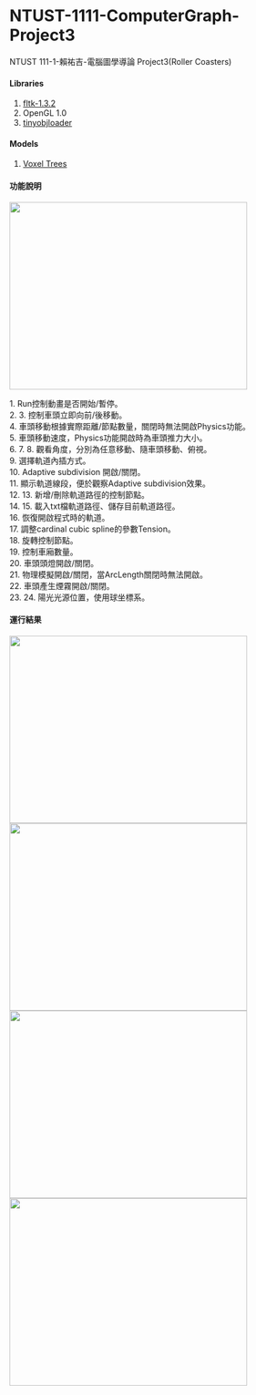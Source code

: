 # NTUST-1111-ComputerGraph-Project3
NTUST 111-1-賴祐吉-電腦圖學導論 Project3(Roller Coasters)

#### Libraries
 1. [fltk-1.3.2](https://www.fltk.org/)
 2. OpenGL 1.0
 3. [tinyobjloader](https://github.com/tinyobjloader/tinyobjloader)
 
 #### Models
 1. [Voxel Trees](https://skfb.ly/6FURN)
 
#### 功能說明
<img src="https://i.imgur.com/aTm1lxO.png" width="417" height="329" />

<p>
  1. Run控制動畫是否開始/暫停。  <br>
  2. 3. 控制車頭立即向前/後移動。  <br>
  4. 車頭移動根據實際距離/節點數量，關閉時無法開啟Physics功能。  <br>
  5. 車頭移動速度，Physics功能開啟時為車頭推力大小。<br>
  6. 7. 8. 觀看角度，分別為任意移動、隨車頭移動、俯視。<br>
  9. 選擇軌道內插方式。<br>
  10. Adaptive subdivision 開啟/關閉。<br>
  11. 顯示軌道線段，便於觀察Adaptive subdivision效果。<br>
  12. 13. 新增/刪除軌道路徑的控制節點。<br>
  14. 15. 載入txt檔軌道路徑、儲存目前軌道路徑。<br>
  16. 恢復開啟程式時的軌道。<br>
  17. 調整cardinal cubic spline的參數Tension。<br>
  18. 旋轉控制節點。<br>
  19. 控制車廂數量。<br>
  20. 車頭頭燈開啟/關閉。<br>
  21. 物理模擬開啟/關閉，當ArcLength關閉時無法開啟。<br>
  22. 車頭產生煙霧開啟/關閉。<br>
  23. 24. 陽光光源位置，使用球坐標系。<br>
</p>

#### 運行結果
<img src="https://i.imgur.com/VvQptTi.png" width="417" height="329" /><img src="https://i.imgur.com/b9ftiz1.png" width="417" height="329" />
<img src="https://i.imgur.com/ki1jXtg.png" width="417" height="329" /><img src="https://i.imgur.com/Xq1iVzA.png" width="417" height="329" />
